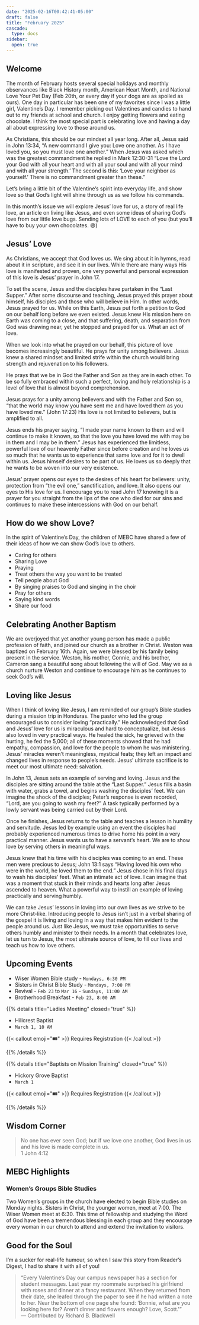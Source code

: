 ```yaml
---
date: "2025-02-16T00:42:41-05:00"
draft: false
title: "February 2025"
cascade:
  type: docs
sidebar:
  open: true
---
```


## Welcome

The month of February hosts several special holidays and monthly observances like Black History month, American Heart Month, and National Love Your Pet Day (Feb 20th, or every day if your dogs are as spoiled as ours). One day in particular has been one of my favorites since I was a little girl, Valentine’s Day. I remember picking out Valentines and candies to hand out to my friends at school and church. I enjoy getting flowers and eating chocolate. I think the most special part is celebrating love and having a day all about expressing love to those around us.

As Christians, this should be our mindset all year long. After all, Jesus said in John 13:34, “A new command I give you: Love one another. As I have loved you, so you must love one another.” When Jesus was asked which was the greatest commandment he replied in Mark 12:30-31 “Love the Lord your God with all your heart and with all your soul and with all your mind and with all your strength.’ The second is this: ‘Love your neighbor as yourself.’ There is no commandment greater than these.”

Let’s bring a little bit of the Valentine’s spirit into everyday life, and show love so that God’s light will shine through us as we follow his commands.

In this month’s issue we will explore Jesus’ love for us, a story of real life love, an article on living like Jesus, and even some ideas of sharing God’s love from our little love bugs. Sending lots of LOVE to each of you (but you’ll have to buy your own chocolates. 😄)

## Jesus’ Love

As Christians, we accept that God loves us. We sing about it in hymns, read about it in scripture, and see it in our lives. While there are many ways His love is manifested and proven, one very powerful and personal expression of this love is Jesus’ prayer in John 17.

To set the scene, Jesus and the disciples have partaken in the “Last Supper.” After some discourse and teaching, Jesus prayed this prayer about himself, his disciples and those who will believe in Him. In other words, Jesus prayed for us. While on this Earth, Jesus put forth a petition to God on our behalf long before we even existed. Jesus knew His mission here on Earth was coming to a close, and that suffering, death, and separation from God was drawing near, yet he stopped and prayed for us. What an act of love.

When we look into what he prayed on our behalf, this picture of love becomes increasingly beautiful. He prays for unity among believers. Jesus knew a shared mindset and limited strife within the church would bring strength and rejuvenation to his followers.

He prays that we be in God the Father and Son as they are in each other. To be so fully embraced within such a perfect, loving and holy relationship is a level of love that is almost beyond comprehension.

Jesus prays for a unity among believers and with the Father and Son so, “that the world may know you have sent me and have loved them as you have loved me.” (John 17:23) His love is not limited to believers, but is amplified to all.

Jesus ends his prayer saying, “I made your name known to them and will continue to make it known, so that the love you have loved me with may be in them and I may be in them.” Jesus has experienced the limitless, powerful love of our heavenly Father since before creation and he loves us so much that he wants us to experience that same love and for it to dwell within us. Jesus himself desires to be part of us. He loves us so deeply that he wants to be woven into our very existence.

Jesus’ prayer opens our eyes to the desires of his heart for believers: unity, protection from “the evil one,” sanctification, and love. It also opens our eyes to His love for us. I encourage you to read John 17 knowing it is a prayer for you straight from the lips of the one who died for our sins and continues to make these intercessions with God on our behalf.

## How do we show Love?

In the spirit of Valentine’s Day, the children of MEBC have shared a few of their ideas of how we can show God’s love to others.

- Caring for others
- Sharing Love
- Praying
- Treat others the way you want to be treated
- Tell people about God
- By singing praises to God and singing in the choir
- Pray for others
- Saying kind words
- Share our food

## Celebrating Another Baptism

We are overjoyed that yet another young person has made a public profession of faith, and joined our church as a brother in Christ. Weston was baptized on February 16th. Again, we were blessed by his family being present in the service. Weston, his mother, Connie, and his brother, Cameron sang a beautiful song about following the will of God. May we as a church nurture Weston and continue to encourage him as he continues to seek God’s will.

## Loving like Jesus

When I think of loving like Jesus, I am reminded of our group’s Bible studies during a mission trip in Honduras. The pastor who led the group encouraged us to consider loving “practically.” He acknowledged that God and Jesus’ love for us is miraculous and hard to conceptualize, but Jesus also loved in very practical ways. He healed the sick, he grieved with the hurting, he fed the 5,000; all of these moments showed that he had empathy, compassion, and love for the people to whom he was ministering. Jesus’ miracles weren’t meaningless, mystical feats; they left an impact and changed lives in response to people’s needs. Jesus’ ultimate sacrifice is to meet our most ultimate need: salvation.

In John 13, Jesus sets an example of serving and loving. Jesus and the disciples are sitting around the table at the “Last Supper.” Jesus fills a basin with water, grabs a towel, and begins washing the disciples’ feet. We can imagine the shock of the disciples; Peter’s response is even recorded, “Lord, are you going to wash my feet?” A task typically performed by a lowly servant was being carried out by their Lord.

Once he finishes, Jesus returns to the table and teaches a lesson in humility and servitude. Jesus led by example using an event the disciples had probably experienced numerous times to drive home his point in a very practical manner. Jesus wants us to have a servant’s heart. We are to show love by serving others in meaningful ways.

Jesus knew that his time with his disciples was coming to an end. These men were precious to Jesus; John 13:1 says “Having loved his own who were in the world, he loved them to the end.” Jesus chose in his final days to wash his disciples’ feet. What an intimate act of love. I can imagine that was a moment that stuck in their minds and hearts long after Jesus ascended to heaven. What a powerful way to instill an example of loving practically and serving humbly.

We can take Jesus’ lessons in loving into our own lives as we strive to be more Christ-like. Introducing people to Jesus isn’t just in a verbal sharing of the gospel it is living and loving in a way that makes him evident to the people around us. Just like Jesus, we must take opportunities to serve others humbly and minister to their needs. In a month that celebrates love, let us turn to Jesus, the most ultimate source of love, to fill our lives and teach us how to love others.

## Upcoming Events

- Wiser Women Bible study - `Mondays, 6:30 PM`
- Sisters in Christ Bible Study - `Mondays, 7:00 PM`
- Revival - `Feb 23` to `Mar 16` - `Sundays, 11:00 AM`
- Brotherhood Breakfast - `Feb 23, 8:00 AM`

{{% details title="Ladies Meeting" closed="true" %}}

- Hillcrest Baptist
- `March 1, 10 AM`

{{< callout emoji="🎟️" >}}
Requires Registration
{{< /callout >}}

{{% /details %}}

{{% details title="Baptists on Mission Training" closed="true" %}}

- Hickory Grove Baptist
- `March 1`

{{< callout emoji="🎟️" >}}
Requires Registration
{{< /callout >}}

{{% /details %}}

## Wisdom Corner

> No one has ever seen God; but if we love one another, God lives in us and his love is made complete in us.<br>1 John 4:12

## MEBC Highlights

### Women’s Groups Bible Studies

Two Women’s groups in the church have elected to begin Bible studies on Monday nights. Sisters in Christ, the younger women, meet at 7:00. The Wiser Women meet at 6:30. This time of fellowship and studying the Word of God have been a tremendous blessing in each group and they encourage every woman in our church to attend and extend the invitation to visitors.

## Good for the Soul

I’m a sucker for real-life humour, so when I saw this story from Reader’s Digest, I had to share it with all of you!

> “Every Valentine’s Day our campus newspaper has a section for student messages. Last year my roommate surprised his girlfriend with roses and dinner at a fancy restaurant. When they returned from their date, she leafed through the paper to see if he had written a note to her. Near the bottom of one page she found: ‘Bonnie, what are you looking here for? Aren’t dinner and flowers enough? Love, Scott.'”<br>— Contributed by Richard B. Blackwell
